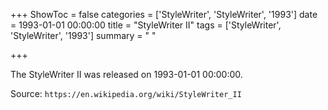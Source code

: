 +++
ShowToc = false
categories = ['StyleWriter', 'StyleWriter', '1993']
date = 1993-01-01 00:00:00
title = "StyleWriter II"
tags = ['StyleWriter', 'StyleWriter', '1993']
summary = " "

+++

The StyleWriter II was released on 1993-01-01 00:00:00.

Source: `https://en.wikipedia.org/wiki/StyleWriter_II`


